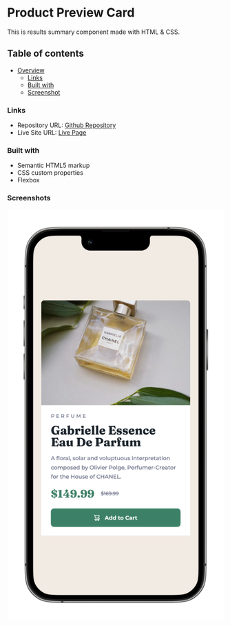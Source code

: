 # Product Preview Card

This is results summary component made with HTML & CSS.

## Table of contents

- [Overview](#overview)
    - [Links](#links)
    - [Built with](#built-with)
    - [Screenshot](#screenshot)

### Links

- Repository URL: [Github Repository](https://github.com/waldvoid/Front-end-Demos/tree/main/Product%20Preview%20Card)
- Live Site URL: [Live Page](https://ppcard-merte.netlify.app)

### Built with

- Semantic HTML5 markup
- CSS custom properties
- Flexbox

### Screenshots
<div style="display: flex; justfiy-content: center; align-items: center; flex-wrap: nowrap;>
<img src="design/desktop.png">
<img src="design/mobile.png" style="margin: 0 auto;">
                                                    </div>

